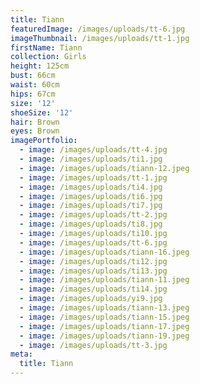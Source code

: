 ```yaml
---
title: Tiann
featuredImage: /images/uploads/tt-6.jpg
imageThumbnail: /images/uploads/tt-1.jpg
firstName: Tiann
collection: Girls
height: 125cm
bust: 66cm
waist: 60cm
hips: 67cm
size: '12'
shoeSize: '12'
hair: Brown
eyes: Brown
imagePortfolio:
  - image: /images/uploads/tt-4.jpg
  - image: /images/uploads/ti1.jpg
  - image: /images/uploads/tiann-12.jpeg
  - image: /images/uploads/tt-1.jpg
  - image: /images/uploads/ti4.jpg
  - image: /images/uploads/ti6.jpg
  - image: /images/uploads/ti7.jpg
  - image: /images/uploads/tt-2.jpg
  - image: /images/uploads/ti8.jpg
  - image: /images/uploads/ti10.jpg
  - image: /images/uploads/tt-6.jpg
  - image: /images/uploads/tiann-16.jpeg
  - image: /images/uploads/ti12.jpg
  - image: /images/uploads/ti13.jpg
  - image: /images/uploads/tiann-11.jpeg
  - image: /images/uploads/ti14.jpg
  - image: /images/uploads/yi9.jpg
  - image: /images/uploads/tiann-13.jpeg
  - image: /images/uploads/tiann-15.jpeg
  - image: /images/uploads/tiann-17.jpeg
  - image: /images/uploads/tiann-19.jpeg
  - image: /images/uploads/tt-3.jpg
meta:
  title: Tiann
---
```


